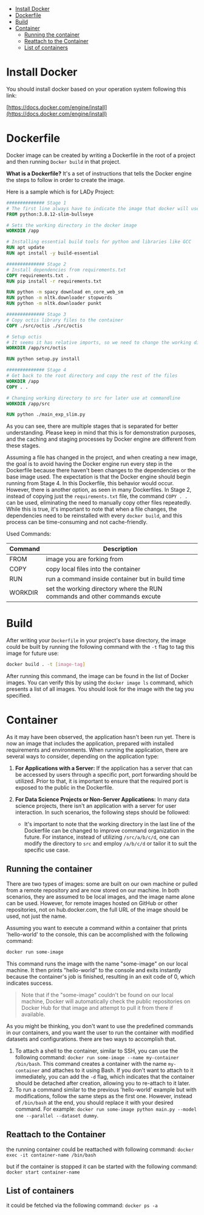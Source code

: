 - [Install Docker](#install-docker)
- [Dockerfile](#dockerfile)
- [Build](#build)
- [Container](#container)
  - [Running the container](#running-the-container)
  - [Reattach to the Container](#reattach-to-the-container)
  - [List of containers](#list-of-containers)

# Install Docker 

You should install docker based on your operation system following this link:

[https://docs.docker.com/engine/install](https://docs.docker.com/engine/install)

# Dockerfile

Docker image can be created by writing a Dockerfile in the root of a project and then running `Docker build` in that project.

**What is a Dockerfile?** It's a set of instructions that tells the Docker engine the steps to follow in order to create the image.

Here is a sample which is for LADy Project:

```Dockerfile
############## Stage 1
# The first line always have to indicate the image that docker will use to run following commands in
FROM python:3.8.12-slim-bullseye

# Sets the working directory in the docker image 
WORKDIR /app

# Installing essential build tools for python and libraries like GCC
RUN apt update
RUN apt install -y build-essential

############## Stage 2
# Install dependencies from requirements.txt
COPY requirements.txt .
RUN pip install -r requirements.txt

RUN python -m spacy download en_core_web_sm
RUN python -m nltk.downloader stopwords
RUN python -m nltk.downloader punkt

############## Stage 3
# Copy octis library files to the container
COPY ./src/octis ./src/octis

# Setup octis
# It seems it has relative imports, so we need to change the working directory
WORKDIR /app/src/octis

RUN python setup.py install

############## Stage 4
# Get back to the root directory and copy the rest of the files
WORKDIR /app
COPY . .

# Changing working directory to src for later use at commandline
WORKDIR /app/src

RUN python ./main_exp_slim.py
```

As you can see, there are multiple stages that is separated for better understanding. Please keep in mind that this is for demonstration purposes, and the caching and staging processes by Docker engine are different from these stages.

Assuming a file has changed in the project, and when creating a new image, the goal is to avoid having the Docker engine run every step in the Dockerfile because there haven't been changes to the dependencies or the base image used. The expectation is that the Docker engine should begin running from Stage 4. In this Dockerfile, this behavior would occur. However, there is another option, as seen in many Dockerfiles. In Stage 2, instead of copying just the `requirements.txt` file, the command `COPY . .` can be used, eliminating the need to manually copy other files repeatedly. While this is true, it's important to note that when a file changes, the dependencies need to be reinstalled with every `docker build`, and this process can be time-consuming and not cache-friendly.

Used Commands:

| Command | Description                                                                |
| ------- | -------------------------------------------------------------------------- |
| FROM    | image you are forking from                                                 |
| COPY    | copy local files into the container                                        |
| RUN     | run a command inside container but in build time                           |
| WORKDIR | set the working directory where the RUN commands and other commands excute |

# Build

After writing your `Dockerfile` in your project's base directory, the image could be built by running the following command with the `-t` flag to tag this image for future use:

```bash
docker build . -t [image-tag]
```

After running this command, the image can be found in the list of Docker images. You can verify this by using the `docker image ls` command, which presents a list of all images. You should look for the image with the tag you specified.

# Container

As it may have been observed, the application hasn't been run yet. There is now an image that includes the application, prepared with installed requirements and environments. When running the application, there are several ways to consider, depending on the application type:

1. **For Applications with a Server:**
   If the application has a server that can be accessed by users through a specific port, port forwarding should be utilized. Prior to that, it is important to ensure that the required port is exposed to the public in the Dockerfile.

2. **For Data Science Projects or Non-Server Applications:**
   In many data science projects, there isn't an application with a server for user interaction. In such scenarios, the following steps should be followed:

   - It's important to note that the working directory in the last line of the Dockerfile can be changed to improve command organization in the future. For instance, instead of utilizing `/src/a/b/c/d`, one can modify the directory to `src` and employ `/a/b/c/d` or tailor it to suit the specific use case.

## Running the container

There are two types of images: some are built on our own machine or pulled from a remote repository and are now stored on our machine. In both scenarios, they are assumed to be local images, and the image name alone can be used. However, for remote images hosted on GitHub or other repositories, not on hub.docker.com, the full URL of the image should be used, not just the name.

Assuming you want to execute a command within a container that prints 'hello-world' to the console, this can be accomplished with the following command:

```bash
docker run some-image
```

This command runs the image with the name "some-image" on our local machine. It then prints "hello-world" to the console and exits instantly because the container's job is finished, resulting in an exit code of 0, which indicates success.

> Note that if the "some-image" couldn't be found on our local machine, Docker will automatically check the public repositories on Docker Hub for that image and attempt to pull it from there if available.

As you might be thinking, you don't want to use the predefined commands in our containers, and you want the user to run the container with modified datasets and configurations. there are two ways to accomplish that.

1. To attach a shell to the container, similar to SSH, you can use the following command: `docker run some-image --name my-container /bin/bash`. This command creates a container with the name `my-container` and attaches to it using Bash. If you don't want to attach to it immediately, you can add the `-d` flag, which indicates that the container should be detached after creation, allowing you to re-attach to it later.
2. To run a command similar to the previous 'hello-world' example but with modifications, follow the same steps as the first one. However, instead of `/bin/bash` at the end, you should replace it with your desired command. For example: `docker run some-image python main.py --model one --parallel --dataset dummy`.

## Reattach to the Container

the running container could be reattached with following command:
`docker exec -it container-name /bin/bash`

but if the container is stopped it can be started with the following command:
`docker start container-name`

## List of containers

it could be fetched via the following command:
`docker ps -a`

